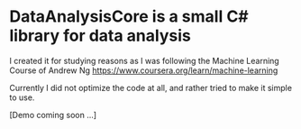 # DataAnalysisCore is a small C# library for data analysis

I created it for studying reasons as I was following the Machine Learning Course of Andrew Ng https://www.coursera.org/learn/machine-learning

Currently I did not optimize the code at all, and rather tried to make it simple to use.

[Demo coming soon ...]
